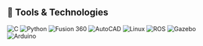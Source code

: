 ## 🔧 Tools & Technologies

![C](https://img.shields.io/badge/C-00599C?style=for-the-badge&logo=c&logoColor=white)
![Python](https://img.shields.io/badge/Python-3776AB?style=for-the-badge&logo=python&logoColor=white)
![Fusion 360](https://img.shields.io/badge/Fusion%20360-EDB02F?style=for-the-badge&logo=autodesk&logoColor=black)
![AutoCAD](https://img.shields.io/badge/AutoCAD-E61F23?style=for-the-badge&logo=autodesk&logoColor=white)
![Linux](https://img.shields.io/badge/Linux-FCC624?style=for-the-badge&logo=linux&logoColor=black)
![ROS](https://img.shields.io/badge/ROS-22314E?style=for-the-badge&logo=ros&logoColor=white)
![Gazebo](https://img.shields.io/badge/Gazebo-2D2D2D?style=for-the-badge&logo=OpenRobotics&logoColor=white)
![Arduino](https://img.shields.io/badge/Arduino-00979D?style=for-the-badge&logo=arduino&logoColor=white)

<!--
**AnvitaDey/AnvitaDey** is a ✨ _special_ ✨ repository because its `README.md` (this file) appears on your GitHub profile.

Here are some ideas to get you started:

- 🔭 I’m currently working on ...
- 🌱 I’m currently learning ...
- 👯 I’m looking to collaborate on ...
- 🤔 I’m looking for help with ...
- 💬 Ask me about ...
- 📫 How to reach me: ...
- 😄 Pronouns: ...
- ⚡ Fun fact: ...
-->
